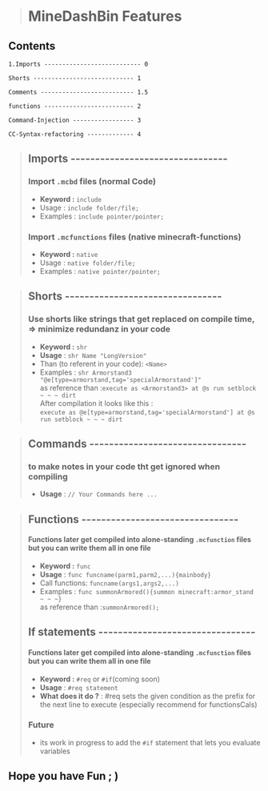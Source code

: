 > # MineDashBin Features 


 <!-- TOC -->
## Contents
    1.Imports --------------------------- 0
    
    Shorts ---------------------------- 1

    Comments -------------------------- 1.5

    functions ------------------------- 2

    Command-Injection ----------------- 3

    CC-Syntax-refactoring ------------- 4

<!-- TOC -->

> ## Imports --------------------------------
> ### Import `.mcbd` files (normal Code)
> * **Keyword :** `include` 
> * Usage : `include folder/file;`
> * Examples : `include pointer/pointer;`
> ### Import `.mcfunctions` files (native minecraft-functions)
> * **Keyword :** `native` 
> * Usage : `native folder/file;`
> * Examples : `native pointer/pointer;`

> ## Shorts --------------------------------
> ### Use shorts like strings that get replaced on compile time,<br> => minimize redundanz in your code
> * **Keyword :** `shr` 
> * **Usage** : `shr Name "LongVersion"`
> * Than (to referent in your code): `<Name>`
> * Examples : `shr Armorstand3 "@e[type=armorstand,tag='specialArmorstand']"` <br> as reference than :`execute as <Armorstand3> at @s run setblock ~ ~ ~ dirt`<br> After compilation it looks like this : <br>`execute as @e[type=armorstand,tag='specialArmorstand'] at @s run setblock ~ ~ ~ dirt`


> ## Commands --------------------------------
> ### to make notes in your code tht get ignored when compiling
> * **Usage** : `// Your Commands here ...`



> ## Functions --------------------------------
> #### Functions later get compiled into alone-standing `.mcfunction` files but you can write them all in one file
> * **Keyword :** `func` 
> * **Usage** : `func funcname(parm1,parm2,...){mainbody}`
> * Call functions: `funcname(args1,args2,...)`
> * Examples : `func summonArmored(){summon minecraft:armor_stand ~ ~ ~}` <br> as reference than :`summonArmored();`
> 
> ## If statements --------------------------------
> #### Functions later get compiled into alone-standing `.mcfunction` files but you can write them all in one file
> * **Keyword :** `#req` or `#if`(coming soon)
> * **Usage** : `#req statement`
> * **What does it do ?** : #req sets the given condition as the prefix for the next line to execute (especially recommend for functionsCals)
> 
> ### Future
> * its work in progress to add the `#if` statement that lets you evaluate variables



## Hope you have Fun ; ) 


